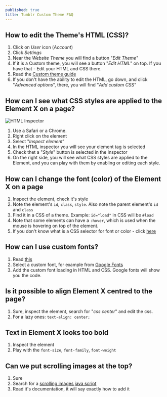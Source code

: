 ```yaml
---
published: true
title: Tumblr Custom Theme FAQ
---
```


## How to edit the Theme's HTML (CSS)?
1. Click on _User_ icon (_Account_)
2. Click _Settings_
3. Near the _Website Theme_ you will find a button "_Edit Theme_"
4. If it is a Custom theme, you will see a button "_Edit HTML_" on top. If you have that - Edit your HTML and CSS there.
5. Read the [Custom theme guide](https://www.tumblr.com/docs/en/custom_themes)
6. If you don't have the ability to edit the HTML, go down, and click "_Advanced options_", there, you will find "_Add custom CSS_"

## How can I see what CSS styles are applied to the Element X on a page?
![HTML Inspector](http://i.imgur.com/5jFE37r.png)
1. Use a Safari or a Chrome.
2. Right click on the element
3. Select "_Inspect element_"
4. In the HTML inspector you will see your element tag is selected
5. Check thet a "_Style_" button is selected in the Inspector
5. On the right side, you will see what CSS styles are applied to the Element, and you can play with them by enabling or editing each style.

## How can I change the font (color) of the Element X on a page
1. Inspect the element, check it's style
2. Note the element's `id`, `class`, `style`. Also note the parent element's `id` and `class`
3. Find it in a CSS of a theme. Example: `id="load"` in CSS will be `#load`
4. Note that some elements can have a `:hover`, which is used when the mouse is hovering on top of the element.
5. If you don't know what is a CSS selector for font or color - click [here](http://lmgtfy.com/?q=CSS+change+font)

## How can I use custom fonts?
1. Read [this](http://lmgtfy.com/?q=CSS+custom+font)
2. Select a custom font, for example from [Google Fonts](https://www.google.com/fonts/)
2. Add the custom font loading in HTML and CSS. Google fonts will show you the code.

## Is it possible to align Element X centred to the page?
1. Sure, inspect the element, search for "_css center_" and edit the css.
2. For a lazy ones: `text-align: center;`

## Text in Element X looks too bold
1. Inspect the element
2. Play with the `font-size`, `font-family`, `font-weight`

## Can we put scrolling images at the top?
1. Sure
2. Search for a [scrolling images java script](http://lmgtfy.com/?q=jQuery+scroller)
3. Read it's documentation, it will say exactly how to add it
